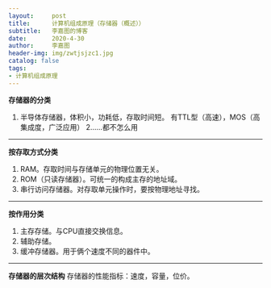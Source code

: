 ```yaml
---
layout:     post
title:      计算机组成原理（存储器（概述））
subtitle:   李嘉图的博客
date:       2020-4-30
author:     李嘉图
header-img: img/zwtjsjzc1.jpg
catalog: false
tags:
- 计算机组成原理
---
```

**存储器的分类**
1. 半导体存储器，体积小，功耗低，存取时间短。
有TTL型（高速），MOS（高集成度，广泛应用）
2……都不怎么用

---
**按存取方式分类**
1. RAM。存取时间与存储单元的物理位置无关。
2. ROM（只读存储器）。可统一的构成主存的地址域。
3. 串行访问存储器。对存取单元操作时，要按物理地址寻找。

---
**按作用分类**
1. 主存存储。与CPU直接交换信息。
2. 辅助存储。
3. 缓冲存储器。用于俩个速度不同的器件中。

---
**存储器的层次结构**
存储器的性能指标：速度，容量，位价。
